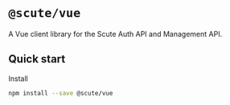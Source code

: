 # `@scute/vue`

A Vue client library for the Scute Auth API and Management API.

## Quick start

Install

```bash
npm install --save @scute/vue
```